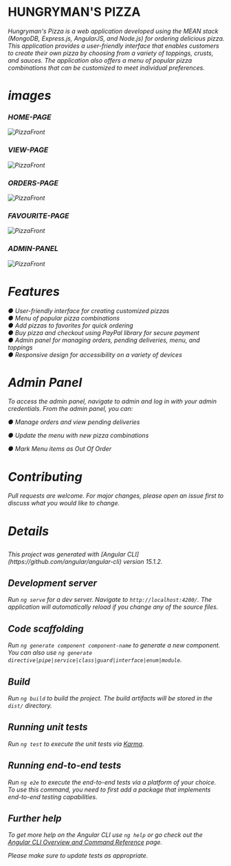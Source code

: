 
# HUNGRYMAN'S PIZZA

<em>

Hungryman's Pizza is a web application developed using the MEAN stack (MongoDB, Express.js, AngularJS, and Node.js) for ordering delicious pizza. This application provides a user-friendly interface that enables customers to create their own pizza by choosing from a variety of toppings, crusts, and sauces. The application also offers a menu of popular pizza combinations that can be customized to meet individual preferences.


<h1>images</h1>


<h3>HOME-PAGE</h3>

<img src="https://iili.io/HSx0pqP.png" alt="PizzaFront" border="0">


<h3>VIEW-PAGE</h3>
<img src="https://iili.io/HSx1DyG.png" alt="PizzaFront" border="0">


<h3>ORDERS-PAGE</h3>
<img src="https://iili.io/HSxGnJn.png" alt="PizzaFront" border="0">

<h3>FAVOURITE-PAGE</h3>
<img src="https://iili.io/HSxMSyu.png" alt="PizzaFront" border="0">

<h3>ADMIN-PANEL</H3>
<img src="https://iili.io/HSxXQF2.png" alt="PizzaFront" border="0">

# Features

● User-friendly interface for creating customized pizzas <br>
● Menu of popular pizza combinations <br>
● Add pizzas to favorites for quick ordering <br>
● Buy pizza and checkout using PayPal library for secure payment <br>
● Admin panel for managing orders, pending deliveries, menu, and toppings <br>
● Responsive design for accessibility on a variety of devices <br>


# Admin Panel

<em> To access the admin panel, navigate to admin and log in with your admin credentials. From the admin panel, you can: </em>

● Manage orders and view pending deliveries

● Update the menu with new pizza combinations

● Mark Menu items as Out Of Order

# Contributing

Pull requests are welcome. For major changes, please open an issue first
to discuss what you would like to change.




<em><h1>
Details <br>
</h1></em>
This project was generated with [Angular CLI](https://github.com/angular/angular-cli) version 15.1.2.

## Development server

Run `ng serve` for a dev server. Navigate to `http://localhost:4200/`. The application will automatically reload if you change any of the source files.

## Code scaffolding

Run `ng generate component component-name` to generate a new component. You can also use `ng generate directive|pipe|service|class|guard|interface|enum|module`.

## Build

Run `ng build` to build the project. The build artifacts will be stored in the `dist/` directory.

## Running unit tests

Run `ng test` to execute the unit tests via [Karma](https://karma-runner.github.io).

## Running end-to-end tests

Run `ng e2e` to execute the end-to-end tests via a platform of your choice. To use this command, you need to first add a package that implements end-to-end testing capabilities.

## Further help

To get more help on the Angular CLI use `ng help` or go check out the [Angular CLI Overview and Command Reference](https://angular.io/cli) page.

Please make sure to update tests as appropriate.
</em>
